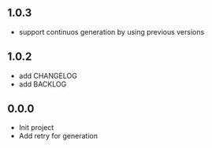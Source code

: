 ## 1.0.3

- support continuos generation by using previous versions


## 1.0.2

- add CHANGELOG
- add BACKLOG

## 0.0.0

- Init project
- Add retry for generation
